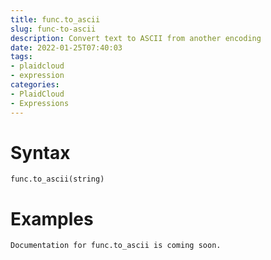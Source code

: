 ```yaml
---
title: func.to_ascii
slug: func-to-ascii
description: Convert text to ASCII from another encoding
date: 2022-01-25T07:40:03
tags:
- plaidcloud
- expression
categories:
- PlaidCloud
- Expressions
---
```



# Syntax



```
func.to_ascii(string)
```


# Examples



```
Documentation for func.to_ascii is coming soon.
```
